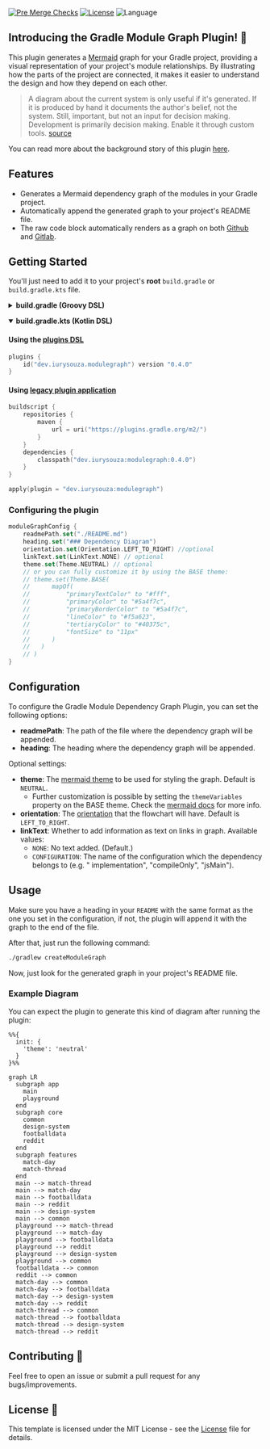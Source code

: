 [![Pre Merge Checks](https://github.com/iurysza/module-graph/workflows/Pre%20Merge%20Checks/badge.svg)](https://github.com/iurysza/module-graph/actions?query=workflow%3A%22Pre+Merge+Checks%22) [![License](https://img.shields.io/github/license/cortinico/kotlin-android-template.svg)](LICENSE) ![Language](https://img.shields.io/github/languages/top/cortinico/kotlin-android-template?color=blue&logo=kotlin)

## Introducing the Gradle Module Graph Plugin! 🌟

This plugin generates a [Mermaid](https://github.com/mermaid-js/mermaid) graph for your Gradle
project, providing a visual representation of your project's module relationships. By illustrating
how the parts of the project are connected, it makes it easier to understand the design and how they
depend on each other.

> A diagram about the current system is only useful if it's generated. If it is produced by hand it
> documents the author's belief, not the system. Still, important, but not an input for decision
> making. Development is primarily decision making. Enable it through custom
> tools. [source](https://twitter.com/girba/status/1628326848256962561)

You can read more about the background story of this
plugin [here](https://iurysouza.dev/automating-project-architecture-graphs/).

## Features

- Generates a Mermaid dependency graph of the modules in your Gradle project.
- Automatically append the generated graph to your project's README file.
- The raw code block automatically renders as a graph on
  both [Github](https://github.blog/2022-02-14-include-diagrams-markdown-files-mermaid/)
  and [Gitlab](https://about.gitlab.com/handbook/tools-and-tips/mermaid/#mermaid-diagrams).

## Getting Started

You'll just need to add it to your project's **root** `build.gradle` or `build.gradle.kts` file.

<details>
  <summary><b>build.gradle (Groovy DSL)</b></summary>

### Using the [plugins DSL](https://docs.gradle.org/current/userguide/plugins.html#sec:plugins_block)

```groovy
plugins {
    id "dev.iurysouza.modulegraph" version "0.4.0"
}
```

### Using [legacy plugin application](https://docs.gradle.org/current/userguide/plugins.html#sec:old_plugin_application)

```groovy
buildscript {
    repositories {
        maven {
            url "https://plugins.gradle.org/m2/"
        }
    }
    dependencies {
        classpath "dev.iurysouza:modulegraph:0.4.0"
    }
}

apply plugin: "dev.iurysouza.modulegraph"
```

### Configuring the plugin

```groovy
  moduleGraphConfig {
    readmePath = "./README.md"
    heading = '### Dependency Diagram'
    theme = Theme.NEUTRAL // optional
    orientation = Orientation.LEFT_TO_RIGHT // optional
    linkText = LinkText.NONE // optional
}
```

</details>

<p></p>

<details open>
<summary><b>build.gradle.kts (Kotlin DSL)</b></summary>

<p></p>

#### Using the [plugins DSL](https://docs.gradle.org/current/userguide/plugins.html#sec:plugins_block)

```kotlin
plugins {
    id("dev.iurysouza.modulegraph") version "0.4.0"
}
```

#### Using [legacy plugin application](https://docs.gradle.org/current/userguide/plugins.html#sec:old_plugin_application)

```kotlin
buildscript {
    repositories {
        maven {
            url = uri("https://plugins.gradle.org/m2/")
        }
    }
    dependencies {
        classpath("dev.iurysouza:modulegraph:0.4.0")
    }
}

apply(plugin = "dev.iurysouza:modulegraph")
```

### Configuring the plugin

```kotlin
moduleGraphConfig {
    readmePath.set("./README.md")
    heading.set("### Dependency Diagram")
    orientation.set(Orientation.LEFT_TO_RIGHT) //optional
    linkText.set(LinkText.NONE) // optional
    theme.set(Theme.NEUTRAL) // optional
    // or you can fully customize it by using the BASE theme:
    // theme.set(Theme.BASE(
    //      mapOf(
    //          "primaryTextColor" to "#fff",
    //          "primaryColor" to "#5a4f7c",
    //          "primaryBorderColor" to "#5a4f7c",
    //          "lineColor" to "#f5a623",
    //          "tertiaryColor" to "#40375c",
    //          "fontSize" to "11px"
    //      )
    //   )
    // )
}
```

</details>

## Configuration

To configure the Gradle Module Dependency Graph Plugin, you can set the following options:

- **readmePath**: The path of the file where the dependency graph will be appended.
- **heading**: The heading where the dependency graph will be appended.

Optional settings:

- **theme**: The [mermaid theme](https://mermaid.js.org/config/theming.html) to be used for styling
  the graph. Default is `NEUTRAL`.
  - Further customization is possible by setting the `themeVariables` property on the BASE theme. Check the
    [mermaid docs](https://mermaid-js.github.io/mermaid/#/theming) for more info.
- **orientation**:
  The [orientation](https://mermaid.js.org/syntax/flowchart.html#flowchart-orientation) that the
  flowchart will have. Default is `LEFT_TO_RIGHT`.
- **linkText**:
  Whether to add information as text on links in graph. Available values:
    - `NONE`: No text added. (Default.)
    - `CONFIGURATION`: The name of the configuration which the dependency belongs to (e.g. "
      implementation", "compileOnly", "jsMain").

## Usage

Make sure you have a heading in your `README` with the same format as the one you set in the
configuration, if
not, the plugin will append it with the graph to the end of the file.

After that, just run the following command:

```sh
./gradlew createModuleGraph
```

Now, just look for the generated graph in your project's README file.

### Example Diagram

You can expect the plugin to generate this kind of diagram after running the plugin:

```mermaid
%%{
  init: {
    'theme': 'neutral'
  }
}%%

graph LR
  subgraph app
    main
    playground
  end
  subgraph core
    common
    design-system
    footballdata
    reddit
  end
  subgraph features
    match-day
    match-thread
  end
  main --> match-thread
  main --> match-day
  main --> footballdata
  main --> reddit
  main --> design-system
  main --> common
  playground --> match-thread
  playground --> match-day
  playground --> footballdata
  playground --> reddit
  playground --> design-system
  playground --> common
  footballdata --> common
  reddit --> common
  match-day --> common
  match-day --> footballdata
  match-day --> design-system
  match-day --> reddit
  match-thread --> common
  match-thread --> footballdata
  match-thread --> design-system
  match-thread --> reddit
```

## Contributing 🤝

Feel free to open an issue or submit a pull request for any bugs/improvements.

## License 📄

This template is licensed under the MIT License - see the [License](License) file for details.
